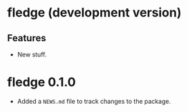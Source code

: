 <!-- NEWS.md is maintained by https://cynkra.github.io/fledge, do not edit -->

# fledge (development version)

## Features

- New stuff.


# fledge 0.1.0

- Added a `NEWS.md` file to track changes to the package.

